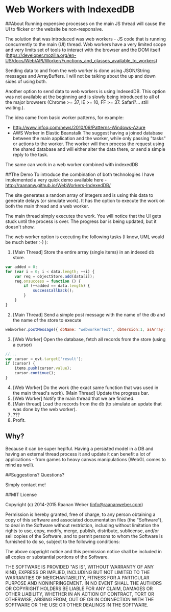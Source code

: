 # Web Workers with IndexedDB
##About
Running expensive processes on the main JS thread will cause the UI to flicker or the website be non-responsive. 

The solution that was introduced was web workers - JS code that is running concurrently to the main (UI) thread. Web workers have a very limited scope and very limits set of tools to interact with the browser and the DOM itself (https://developer.mozilla.org/en-US/docs/Web/API/Worker/Functions_and_classes_available_to_workers)

Sending data to and from the web worker is done using JSON/String messages and ArrayBuffers. I will not be talking about the up and down sides of using both.

Another option to send data to web workers is using IndexedDB. This option was not available at the beginning and is slowly being introduced to all of the major browsers (Chrome >= 37, IE >= 10, FF >= 37. Safari?... still waiting.).

The idea came from basic worker patterns, for example:
* http://www.infoq.com/news/2010/09/Patterns-Windows-Azure
* AWS Worker in Elastic Beanstalk
The suggest having a joined database between the main application and the worker, while only passing "tasks" or actions to
the worker. The worker will then process the request using the shared database and will either alter the data there, or send a simple reply to the task.

The same can work in a web worker combined with indexedDB

##The Demo
To introduce the combination of both technologies I have implemented a very quick demo available here - http://raananw.github.io/WebWorkers-IndexedDB/

The site generates a random array of integers and is using this data to generate delays (or simulate work). It has the option to execute the work on both the main thread and a web worker.

The main thread simply executes the work. You will notice that the UI gets stuck until the process is over. The progress bar is being updated, but it doesn't show.

The web worker option is executing the following tasks (I know, UML would be much better :-) ):

1. [Main Thread] Store the entire array (single items) in an indexed db store.
```javascript
var added = 0;
for (var i = 0; i < data.length; ++i) {
    var req = objectStore.add(data[i]);
    req.onsuccess = function () {
        if (++added == data.length) {
            successCallback();
        }
    }
}
```
2. [Main Thread] Send a simple post message with the name of the db and the name of the store to execute
```javascript
webworker.postMessage({ dbName: "webworkerTest", dbVersion:1, asArray: asArray });
```
3. [Web Worker] Open the database, fetch all records from the store (using a cursor)
```javascript
//...
var cursor = evt.target['result'];
if (cursor) {
    items.push(cursor.value);
    cursor.continue();
}
```
4. [Web Worker] Do the work (the exact same function that was used in the main thread's work). [Main Thread] Update the progress bar.
5. [Web Worker] Notify the main thread that we are finished.
6. [Main thread] Load the records from the db (to simulate an update that was done by the web worker).
7. ???
8. Profit.

## Why?

Because it can be super heplful. Having a persisted model in a DB and having an external thread process it and update it can benefit a lot of applications - from games to heavy canvas manipulations (WebGL comes to mind as well). 

##Suggestions? Questions?

Simply contact me!

##MIT License

Copyright (c) 2014-2015 Raanan Weber (info@raananweber.com)

Permission is hereby granted, free of charge, to any person obtaining a copy of this software and associated documentation files (the "Software"), to deal in the Software without restriction, including without limitation the rights to use, copy, modify, merge, publish, distribute, sublicense, and/or sell copies of the Software, and to permit persons to whom the Software is furnished to do so, subject to the following conditions:

The above copyright notice and this permission notice shall be included in all copies or substantial portions of the Software.

THE SOFTWARE IS PROVIDED "AS IS", WITHOUT WARRANTY OF ANY KIND, EXPRESS OR IMPLIED, INCLUDING BUT NOT LIMITED TO THE WARRANTIES OF MERCHANTABILITY, FITNESS FOR A PARTICULAR PURPOSE AND NONINFRINGEMENT. IN NO EVENT SHALL THE AUTHORS OR COPYRIGHT HOLDERS BE LIABLE FOR ANY CLAIM, DAMAGES OR OTHER LIABILITY, WHETHER IN AN ACTION OF CONTRACT, TORT OR OTHERWISE, ARISING FROM, OUT OF OR IN CONNECTION WITH THE SOFTWARE OR THE USE OR OTHER DEALINGS IN THE SOFTWARE.

